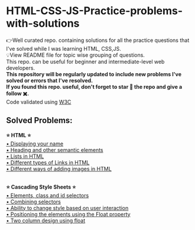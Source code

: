 # HTML-CSS-JS-Practice-problems-with-solutions
👉Well curated repo. containing solutions for all the practice questions that I've solved while I was learning HTML, CSS,JS.<br> 💡View README file for topic wise grouping of questions.<br> This repo. can be useful for beginner and intermediate-level web developers. <br><b>This repository will be regularly updated to include new problems I've solved or errors that I've resolved.<br>If you found this repo. useful, don't forget to star 🌟 the repo and give a follow ✖️.</b><br>Code validated using <a href="https://validator.w3.org/nu/#textarea">W3C</a><br>


<h2>Solved Problems:</h2>
<a><strong>⭐ HTML ⭐</strong></a><br>
<a href="https://github.com/Vishruthh/HTML-CSS-JS-Practice-problems-with-solutions/blob/main/name.html">
    • Displaying your name
</a><br>
<a href="https://github.com/Vishruthh/HTML-CSS-JS-Practice-problems-with-solutions/blob/main/headingnsemantics.html">
    • Heading and other semantic elements
</a><br>
<a href="https://github.com/Vishruthh/HTML-CSS-JS-Practice-problems-with-solutions/blob/main/lists.html">
    • Lists in HTML
</a><br>
<a href="https://github.com/Vishruthh/HTML-CSS-JS-Practice-problems-with-solutions/blob/main/links.html">
    • Different types of Links in HTML
</a><br>
<a href="https://github.com/Vishruthh/HTML-CSS-JS-Practice-problems-with-solutions/blob/main/images.html">
    • Different ways of adding images in HTML
</a><br>

<br><strong>⭐ Cascading Style Sheets ⭐</strong><br>
<a href="https://github.com/Vishruthh/HTML-CSS-JS-Practice-problems-with-solutions/blob/main/cssselectors.html">
    • Elements, class and id selectors
</a><br>
<a href="https://github.com/Vishruthh/HTML-CSS-JS-Practice-problems-with-solutions/blob/main/combiningselectors.html">
    • Combining selectors
</a><br>
<a href="https://github.com/Vishruthh/HTML-CSS-JS-Practice-problems-with-solutions/blob/main/pseudoclassselectors.html">
    • Ability to change style based on user interaction
</a><br>
<a href="https://github.com/Vishruthh/HTML-CSS-JS-Practice-problems-with-solutions/blob/main/floatingelements.html">
    • Positioning the elements using the Float property
</a><br>
<a href="https://github.com/Vishruthh/HTML-CSS-JS-Practice-problems-with-solutions/blob/main/twocolumndesignusingfloat.html">
    • Two column design using float
</a><br>
